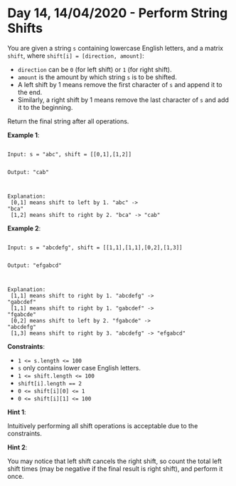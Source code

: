 # Day 14, 14/04/2020 - Perform String Shifts

You are given a string `s` containing lowercase English letters, and a matrix `shift`, where `shift[i] = [direction, amount]`:

- `direction` can be `0` (for left shift) or `1` (for right shift).
- `amount` is the amount by which string `s` is to be shifted.
- A left shift by 1 means remove the first character of `s` and append it to the end.
- Similarly, a right shift by 1 means remove the last character of `s` and add it to the beginning.

Return the final string after all operations.

**Example 1**:

<code>
Input: s = "abc", shift = [[0,1],[1,2]]

Output: "cab"

Explanation:<br>
[0,1] means shift to left by 1. "abc" -> "bca"<br>
[1,2] means shift to right by 2. "bca" -> "cab"
</code>

**Example 2**:

<code>
Input: s = "abcdefg", shift = [[1,1],[1,1],[0,2],[1,3]]

Output: "efgabcd"

Explanation:<br>
[1,1] means shift to right by 1. "abcdefg" -> "gabcdef"<br>
[1,1] means shift to right by 1. "gabcdef" -> "fgabcde"<br>
[0,2] means shift to left by 2. "fgabcde" -> "abcdefg"<br>
[1,3] means shift to right by 3. "abcdefg" -> "efgabcd"
</code>

**Constraints**:

- `1 <= s.length <= 100`
- `s` only contains lower case English letters.
- `1 <= shift.length <= 100`
- `shift[i].length == 2`
- `0 <= shift[i][0] <= 1`
- `0 <= shift[i][1] <= 100`

**Hint 1**:

Intuitively performing all shift operations is acceptable due to the constraints.

**Hint 2**:

You may notice that left shift cancels the right shift, so count the total left shift times (may be negative if the final result is right shift), and perform it once.